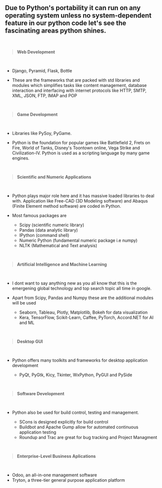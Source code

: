 ## Due to Python's portability it can run on any operating system unless no system-dependent feature in our python code let's see the fascinating areas python shines.
<br>


> **Web Development**

<br>

+ Django, Pyramid, Flask, Bottle

+ These are the frameworks that are packed with std libraries and modules which simplifies tasks like content management, database interaction and interfacing with internet protocols like HTTP, SMTP, XML, JSON, FTP, IMAP and POP

<br>

> **Game Development**

<br>

+ Libraries like PySoy, PyGame.

+ Python is the foundation for popular games like Battlefield 2, Frets on Fire, World of Tanks, Disney's Toontown online, Vega Strike and Civilization-IV. 
Python is used as a scripting language by many game engines.

<br>

> **Scientific and Numeric Applications**

<br>

+ Python plays major role here and it has massive loaded libraries to deal with.
Application like Free-CAD (3D Modeling software) and Abaqus (Finite Element method software) are coded in Python.

+ Most famous packages are 
    + Scipy (scientific numeric library)
    + Pandas (data analytic library)
    + IPython (command shell)
    + Numeric Python (fundamental numeric package i.e numpy)
    + NLTK (Mathematical and Text analysis)

<br>

> **Artificial Intelligence and Machine Learning**

<br>

+ I dont want to say anything new as you all know that this is the emergening global technology and top search topic all time in google.

+ Apart from Scipy, Pandas and Numpy these are the additional modules will be used

    + Seaborn, Tableau, Plotly, Matplotlib, Bokeh for data visualization
    + Kera, TensorFlow, Scikit-Learn, Caffee, PyTorch, Accord.NET for AI and ML

<br>

> **Desktop GUI**

<br>

+ Python offers many toolkits and frameworks for desktop application development

    + PyQt, PyGtk, Kicy, Tkinter, WxPython, PyGUI and PySide

<br>

> **Software Development**

<br>

+ Python also be used for build control, testing and management.

    + SCons is designed explicitly for build control
    + Buildbot and Apache Gump allow for automated continuous application testing
    + Roundup and Trac are great for bug tracking and Project Managment

<br>

> **Enterprise-Level Business Aplications**

<br>

+ Odoo, an all-in-one management software
+ Tryton, a three-tier general purpose application platform
